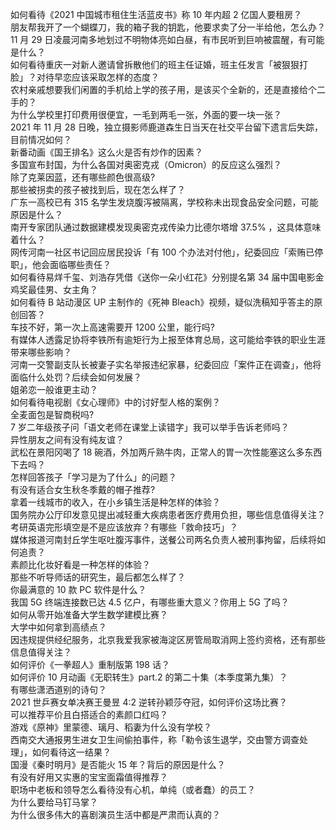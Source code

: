 如何看待《2021 中国城市租住生活蓝皮书》称 10 年内超 2 亿国人要租房？  
朋友帮我开了一个蝴蝶刀，我的箱子我的钥匙，他要求卖了分一半给他，怎么办？  
11 月 29 日凌晨河南多地划过不明物体亮如白昼，有市民听到巨响被震醒，有可能是什么？  
如何看待重庆一对新人邀请曾拆散他们的班主任证婚，班主任发言「被狠狠打脸」？对待早恋应该采取怎样的态度？  
农村亲戚想要我们闲置的手机给上学的孩子用，是该买个全新的，还是直接给个二手的？  
为什么学校里打印费用很便宜，一毛到两毛一张，外面的要一块一张？  
2021 年 11 月 28 日晚，独立摄影师鹿道森生日当天在社交平台留下遗言后失踪，目前情况如何？  
新番动画《国王排名》这么火是否有炒作的因素？  
多国宣布封国，为什么各国对奥密克戎（Omicron）的反应这么强烈？  
除了克莱因蓝，还有哪些颜色很高级?  
那些被拐卖的孩子被找到后，现在怎么样了？  
广东一高校已有 315 名学生发烧腹泻被隔离，学校称未出现食品安全问题，可能原因是什么？  
南开专家团队通过数据建模发现奥密克戎传染力比德尔塔增 37.5% ，这具体意味着什么？  
网传河南一社区书记回应居民投诉「有 100 个办法对付他」，纪委回应「索贿已停职」，他会面临哪些责任？  
如何看待易烊千玺、刘浩存凭借《送你一朵小红花》分别提名第 34 届中国电影金鸡奖最佳男、女主角？  
如何看待 B 站动漫区 UP 主制作的《死神 Bleach》视频，疑似洗稿知乎答主的原创回答？  
车技不好，第一次上高速需要开 1200 公里，能行吗?  
有媒体人透露足协将李铁所有逾矩行为上报至体育总局，这可能给李铁的职业生涯带来哪些影响？  
河南一交警副支队长被妻子实名举报违纪家暴，纪委回应「案件正在调查」，他将面临什么处罚？后续会如何发展？  
姐弟恋一般谁更主动？  
如何看待电视剧《女心理师》中的讨好型人格的案例？  
全麦面包是智商税吗?  
7 岁二年级孩子问「语文老师在课堂上读错字」我可以举手告诉老师吗？  
异性朋友之间有没有纯友谊？  
武松在景阳冈喝了 18 碗酒，外加两斤熟牛肉，正常人的胃一次性能塞这么多东西下去吗？  
怎样回答孩子「学习是为了什么」的问题？  
有没有适合女生秋冬季戴的帽子推荐?  
拿着一线城市的收入，在小乡镇生活是种怎样的体验？  
国务院办公厅印发意见提出减轻重大疾病患者医疗费用负担，哪些信息值得关注？  
考研英语完形填空是不是应该放弃？有哪些「救命技巧」？  
媒体报道河南封丘学生呕吐腹泻事件，送餐公司两名负责人被刑事拘留，后续将如何追责？  
素颜比化妆好看是一种怎样的体验？  
那些不听导师话的研究生，最后都怎么样了？  
你最满意的 10 款 PC 软件是什么？  
我国 5G 终端连接数已达 4.5 亿户，有哪些重大意义？你用上 5G 了吗？  
如何从零开始准备大学生数学建模比赛？  
大学中如何拿到高绩点？  
因违规提供经纪服务，北京我爱我家被海淀区房管局取消网上签约资格，还有那些信息值得关注？  
如何评价《一拳超人》重制版第 198 话？  
如何评价 10 月动画《无职转生》part.2 的第二十集（本季度第九集）？  
有哪些潇洒道别的诗句？  
2021 世乒赛女单决赛王曼昱 4:2 逆转孙颖莎夺冠，如何评价这场比赛？  
可以推荐平价且白搭适合的素颜口红吗？  
游戏《原神》里蒙德、璃月、稻妻为什么没有学校？  
西南交大通报男生进女卫生间偷拍事件，称「勒令该生退学，交由警方调查处理」，如何看待这一结果？  
国漫《秦时明月》是否能火 15 年？背后的原因是什么？  
有没有好用又实惠的宝宝面霜值得推荐？  
职场中老板和领导怎么看待没有心机，单纯（或者蠢）的员工？  
为什么要给马钉马掌？  
为什么很多伟大的喜剧演员生活中都是严肃而认真的？  
